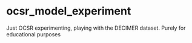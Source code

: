 # ocsr_model_experiment
Just OCSR experimenting, playing with the DECIMER dataset.
Purely for educational purposes
